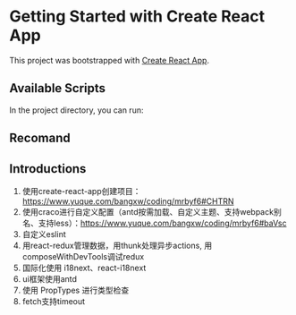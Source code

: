 # Getting Started with Create React App

This project was bootstrapped with [Create React App](https://github.com/facebook/create-react-app).

## Available Scripts

In the project directory, you can run:

## Recomand

## Introductions

1. 使用create-react-app创建项目：https://www.yuque.com/bangxw/coding/mrbyf6#CHTRN
2. 使用craco进行自定义配置（antd按需加载、自定义主题、支持webpack别名、支持less）：https://www.yuque.com/bangxw/coding/mrbyf6#baVsc
3. 自定义eslint
4. 用react-redux管理数据，用thunk处理异步actions, 用composeWithDevTools调试redux
5. 国际化使用 i18next、react-i18next
6. ui框架使用antd
7. 使用 PropTypes 进行类型检查
8. fetch支持timeout